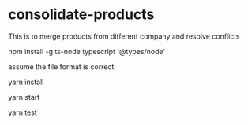 # consolidate-products
This is to merge products from different company and resolve conflicts

npm install -g ts-node typescript '@types/node'

assume the file format is correct

yarn install

yarn start

yarn test
